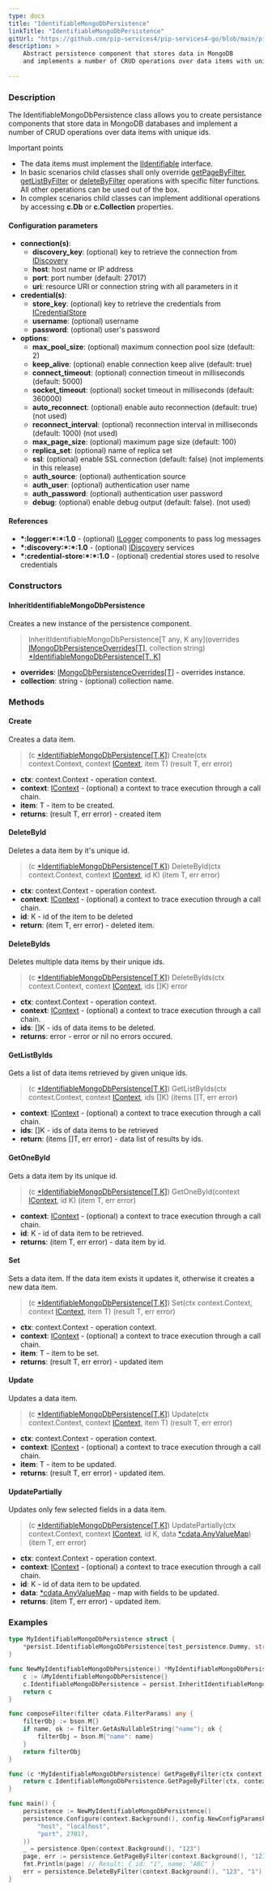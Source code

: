 ```yaml
---
type: docs
title: "IdentifiableMongoDbPersistence"
linkTitle: "IdentifiableMongoDbPersistence"
gitUrl: "https://github.com/pip-services4/pip-services4-go/blob/main/pip-services4-mongodb-go"
description: >
    Abstract persistence component that stores data in MongoDB
    and implements a number of CRUD operations over data items with unique ids.
    
---
```


### Description

The IdentifiableMongoDbPersistence class allows you to create persistance components that store data in MongoDB databases and implement a number of CRUD operations over data items with unique ids.

Important points

- The data items must implement the [IIdentifiable](../../../data/data/iidentifiable) interface.
- In basic scenarios child classes shall only override [getPageByFilter](../mongodb_persistence/#getpagebyfilter), [getListByFilter](../mongodb_persistence/#getlistbyfilter) or [deleteByFilter](../mongodb_persistence/#deletebyfilter)  operations with specific filter functions. All other operations can be used out of the box. 
- In complex scenarios child classes can implement additional operations by accessing **c.Db** or **c.Collection** properties.

#### Configuration parameters

- **connection(s)**:
	- **discovery_key**: (optional) key to retrieve the connection from [IDiscovery](../../../config/connect/idiscovery)
	- **host**: host name or IP address
	- **port**: port number (default: 27017)
	- **uri**: resource URI or connection string with all parameters in it
- **credential(s)**:
	- **store_key**: (optional) key to retrieve the credentials from [ICredentialStore](../../../config/auth/icredential_store)
	- **username**: (optional) username
	- **password**: (optional) user's password
- **options**:
	- **max_pool_size**: (optional) maximum connection pool size (default: 2)
	- **keep_alive**: (optional) enable connection keep alive (default: true)
	- **connect_timeout**: (optional) connection timeout in milliseconds (default: 5000)
	- **socket_timeout**: (optional) socket timeout in milliseconds (default: 360000)
	- **auto_reconnect**: (optional) enable auto reconnection (default: true) (not used)
	- **reconnect_interval**: (optional) reconnection interval in milliseconds (default: 1000) (not used)
	- **max_page_size**: (optional) maximum page size (default: 100)
	- **replica_set**: (optional) name of replica set
	- **ssl**: (optional) enable SSL connection (default: false) (not implements in this release)
	- **auth_source**: (optional) authentication source
	- **auth_user**: (optional) authentication user name
	- **auth_password**: (optional) authentication user password
	- **debug**: (optional) enable debug output (default: false). (not used)

#### References
- **\*:logger:\*:\*:1.0** - (optional) [ILogger](../../../observability/log/ilogger) components to pass log messages
- **\*:discovery:\*:\*:1.0** - (optional) [IDiscovery](../../../config/connect/idiscovery) services
- **\*:credential-store:\*:\*:1.0** - (optional) credential stores used to resolve credentials



### Constructors

#### InheritIdentifiableMongoDbPersistence
Creates a new instance of the persistence component.

> InheritIdentifiableMongoDbPersistence[T any, K any](overrides [IMongoDbPersistenceOverrides[T]](../imongodb_persistence_overrides), collection string) [*IdentifiableMongoDbPersistence[T, K]]()

- **overrides**:  [IMongoDbPersistenceOverrides[T]](../imongodb_persistence_overrides) - overrides instance.
- **collection**: string - (optional) collection name.


### Methods


#### Create
Creates a data item.

> (c [*IdentifiableMongoDbPersistence[T,K]]()) Create(ctx context.Context, context [IContext](../../../components/context/icontext), item T) (result T, err error)

- **ctx**: context.Context - operation context.
- **context**: [IContext](../../../components/context/icontext) - (optional) a context to trace execution through a call chain.
- **item**: T - item to be created.
- **returns**: (result T, err error) - created item


#### DeleteById
Deletes a data item by it's unique id.

> (c [*IdentifiableMongoDbPersistence[T,K]]()) DeleteById(ctx context.Context, context [IContext](../../../components/context/icontext), id K) (item T, err error)

- **ctx**: context.Context - operation context.
- **context**: [IContext](../../../components/context/icontext) - (optional) a context to trace execution through a call chain.
- **id**: K - id of the item to be deleted
- **return**: (item T, err error) - deleted item.


#### DeleteByIds
Deletes multiple data items by their unique ids.

> (c [*IdentifiableMongoDbPersistence[T,K]]()) DeleteByIds(ctx context.Context, context [IContext](../../../components/context/icontext), ids []K) error

- **ctx**: context.Context - operation context.
- **context**: [IContext](../../../components/context/icontext) - (optional) a context to trace execution through a call chain.
- **ids**: []K - ids of data items to be deleted.
- **returns**: error -  error or nil no errors occured.


#### GetListByIds
Gets a list of data items retrieved by given unique ids.

> (c [*IdentifiableMongoDbPersistence[T,K]]()) GetListByIds(ctx context.Context, context [IContext](../../../components/context/icontext), ids []K) (items []T, err error)

- **context**: [IContext](../../../components/context/icontext) - (optional) a context to trace execution through a call chain.
- **ids**: []K - ids of data items to be retrieved
- **return**: (items []T, err error) - data list of results by ids.


#### GetOneById
Gets a data item by its unique id.

> (c [*IdentifiableMongoDbPersistence[T,K]]()) GetOneById(context [IContext](../../../components/context/icontext), id K) (item T, err error)

- **context**: [IContext](../../../components/context/icontext) - (optional) a context to trace execution through a call chain.
- **id**: K - id of data item to be retrieved.
- **returns**: (item T, err error) - data item by id.


#### Set
Sets a data item. If the data item exists it updates it, otherwise it creates a new data item.

> (c [*IdentifiableMongoDbPersistence[T,K]]()) Set(ctx context.Context, context [IContext](../../../components/context/icontext), item T) (result T, err error)

- **ctx**: context.Context - operation context.
- **context**: [IContext](../../../components/context/icontext) - (optional) a context to trace execution through a call chain.
- **item**: T - item to be set. 
- **returns**: (result T, err error) - updated item


#### Update
Updates a data item.

> (c [*IdentifiableMongoDbPersistence[T,K]]()) Update(ctx context.Context, context [IContext](../../../components/context/icontext), item T) (result T, err error)

- **ctx**: context.Context - operation context.
- **context**: [IContext](../../../components/context/icontext) - (optional) a context to trace execution through a call chain.
- **item**: T - item to be updated.
- **returns**: (result T, err error) - updated item.


#### UpdatePartially
Updates only few selected fields in a data item.

> (c [*IdentifiableMongoDbPersistence[T,K]]()) UpdatePartially(ctx context.Context, context [IContext](../../../components/context/icontext), id K, data [*cdata.AnyValueMap](../../../commons/data/any_value_map)) (item T, err error)

- **ctx**: context.Context - operation context.
- **context**: [IContext](../../../components/context/icontext) - (optional) a context to trace execution through a call chain.
- **id**: K - id of data item to be updated.
- **data**: [*cdata.AnyValueMap](../../../commons/data/any_value_map) - map with fields to be updated.
- **returns**: (item T, err error) - updated item.

### Examples

```go
type MyIdentifiableMongoDbPersistence struct {
	*persist.IdentifiableMongoDbPersistence[test_persistence.Dummy, string]
}

func NewMyIdentifiableMongoDbPersistence() *MyIdentifiableMongoDbPersistence {
	c := &MyIdentifiableMongoDbPersistence{}
	c.IdentifiableMongoDbPersistence = persist.InheritIdentifiableMongoDbPersistence[test_persistence.Dummy, string](c, "dummies")
	return c
}

func composeFilter(filter cdata.FilterParams) any {
	filterObj := bson.M{}
	if name, ok := filter.GetAsNullableString("name"); ok {
		filterObj = bson.M{"name": name}
	}
	return filterObj
}

func (c *MyIdentifiableMongoDbPersistence) GetPageByFilter(ctx context.Context, context IContext, filter cdata.FilterParams, paging cdata.PagingParams) (page cdata.DataPage[test_persistence.Dummy], err error) {
	return c.IdentifiableMongoDbPersistence.GetPageByFilter(ctx, context, composeFilter(filter), paging, bson.M{"key": -1}, nil)
}

func main() {
	persistence := NewMyIdentifiableMongoDbPersistence()
	persistence.Configure(context.Background(), config.NewConfigParamsFromTuples(
		"host", "localhost",
		"port", 27017,
	))
	_ = persistence.Open(context.Background(), "123")
	page, err := persistence.GetPageByFilter(context.Background(), "123", *cdata.NewFilterParamsFromTuples("name", "ABC"), *cdataNewEmptyPagingParams())
	fmt.Println(page) // Result: { id: "1", name: "ABC" }
	err = persistence.DeleteByFilter(context.Background(), "123", "1")
}

```

